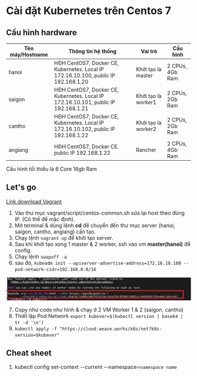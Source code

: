 # Cài đặt Kubernetes trên Centos 7

## Cấu hình hardware

| Tên máy/Hostname | Thông tin hệ thống                                                                 | Vai trò             | Cấu hình        |
| ---------------- | ---------------------------------------------------------------------------------- | ------------------- | --------------- |
| hanoi            | HĐH CentOS7, Docker CE, Kubernetes. Local IP 172.16.10.100, public IP 192.168.1.20 | Khởi tạo là master  | 2 CPUs, 4Gb Ram |
| saigon           | HĐH CentOS7, Docker CE, Kubernetes. Local IP 172.16.10.101, public IP 192.168.1.21 | Khởi tạo là worker1 | 2 CPUs, 2Gb Ram |
| cantho           | HĐH CentOS7, Docker CE, Kubernetes. Local IP 172.16.10.102, public IP 192.168.1.22 | Khởi tạo là worker2 | 2 CPUs, 2Gb Ram |
| angiang          | HĐH CentOS7, Docker CE. public IP 192.168.1.22                                     | Rancher             | 2 CPUs, 4Gb Ram |


Cấu hình tối thiểu là 6 Core 16gb Ram


## Let's go

[Link download Vagrant](https://www.vagrantup.com/)

1. Vào thư mục vagrant/script/centos-common.sh sửa lại host theo đúng IP. (Có thể để mặc định).
2. Mở terminal & dùng lệnh **cd** để chuyển đến thư mục server (hanoi, saigon, cantho, angiang) cần tạo.
3. Chạy lệnh `vagrant up` để khởi tạo server.
4. Sau khi khởi tạo xong 1 master & 2 worker, ssh vào vm **master(hanoi)** để config.
5. Chạy lệnh `swapoff -a`
6. sau đó, `kubeadm init --apiserver-advertise-address=172.16.10.100 --pod-network-cidr=192.168.0.0/16`

![image info](./resources/1.png)


7. Copy như code như hình & chạy ở 2 VM Worker 1 & 2 (saigon, cantho)
8. Thiết lập Pod Network  `export kubever=$(kubectl version | base64 | tr -d '\n')`
9. `kubectl apply -f "https://cloud.weave.works/k8s/net?k8s-version=$kubever"`

## Cheat sheet
1. kubectl config set-context --current --namespace=`namespace name`